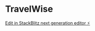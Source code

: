 # TravelWise

[Edit in StackBlitz next generation editor ⚡️](https://stackblitz.com/~/github.com/SahilSatyam/TravelWise)